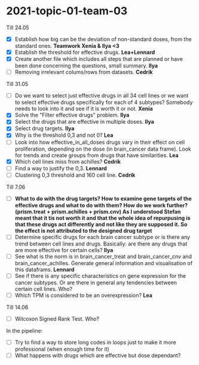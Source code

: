 # 2021-topic-01-team-03

Till 24.05
- [x] Establish how big can be the deviation of non-standard doses, from the standard ones. **Teamwork Xenia & Ilya <3**
- [x] Establish the threshold for effective drugs. **Lea+Lennard**
- [x] Create another file which includes all steps that are planned or have been done concerning the questions, small summary. **Ilya**
- [ ] Removing irrelevant colums/rows from datasets. **Cedrik**

Till 31.05
- [ ] Do we want to select just effective drugs in all 34 cell lines or we want to select effective drugs specifically for each of 4 subtypes? Somebody needs to look into it and see if it is worth it or not. **Xenia**
- [x] Solve the "Filter effective drugs" problem. **Ilya**
- [x] Select the drugs that are effective in multiple doses. **Ilya**
- [x] Select drug targets. **Ilya**
- [x] Why is the threshold 0,3 and not 0? **Lea**
- [ ] Look into how effective_in_all_doses drugs vary in their effect on cell proliferation, depending on the dose (in brain_cancer data frame). Look for trends and create groups from drugs that have similarities. **Lea**
- [x] Which cell lines miss from achilles? **Cedrik**
- [ ] Find a way to justify the 0,3. **Lennard**
- [ ] Clustering 0,3 threshold and 160 cell line. **Cedrik**

Till 7.06
- [ ] **What to do with the drug targets? How to examine gene targets of the effective drugs and what to do with them? How do we work further? (prism.treat + prism.achilles + prism.cnv) As I understood Stefan meant that it tis not worth it and that the whole idea of repurpusing is that these drugs act differently and not like they are supposed it. So the effect is not attributed to the designed drug target**
- [ ] Determine specific drugs for each brain cancer subtype or is there any trend between cell lines and drugs. Basically: are there any drugs that are more effective for certain cells? **Ilya**
- [ ] See what is the norm is in brain_cancer_treat and brain_cancer_cnv and brain_cancer_achilles. Generate general information and visualisation of this dataframs. **Lennard**
- [ ] See if there is any specific characteristics on gene expression for the cancer subtypes. Or are there in general any tendencies between certain cell lines. Who?
- [ ] Which TPM is considered to be an overexpression? **Lea**

Till 14.06
- [ ] Wilcoxon Signed Rank Test. Who?


In the pipeline:
- [ ] Try to find a way to store long codes in loops just to make it more professional (when enough time for it)
- [ ] What happens with drugs which are effective but dose dependant?
